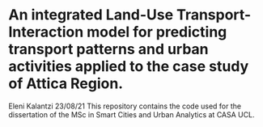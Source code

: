 # An integrated Land-Use Transport-Interaction model for predicting transport patterns and urban activities applied to the case study of Attica Region.
Eleni Kalantzi 
23/08/21
This repository contains the code used for the dissertation of the MSc in Smart Cities and Urban Analytics at CASA UCL. 
